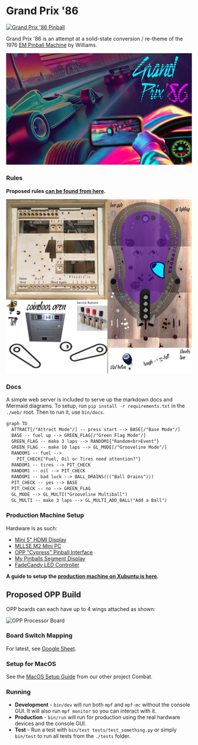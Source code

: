 Grand Prix '86
==============

[![Grand Prix '86 Pinball](https://github.com/deathsave/grand-prix/actions/workflows/python-app.yml/badge.svg)](https://github.com/deathsave/grand-prix/actions/workflows/python-app.yml)

Grand Prix '86 is an attempt at a solid-state conversion / re-theme
of the 1976
[EM Pinball Machine](http://www.ipdb.org/machine.cgi?id=1072)
by Williams.

![Attract Slide](https://raw.githubusercontent.com/deathsave/grand-prix/refs/heads/main/images/preload/attract.jpg)

### Rules

**Proposed rules [can be found from here](https://github.com/deathsave/grand-prix/blob/main/docs/RULES.md).**

![Playfield](https://github.com/deathsave/grand-prix/raw/main/monitor/playfield.jpg)

### Docs

A simple web server is included to serve up the markdown docs and
Mermaid diagrams. To setup, run `pip install -r requirements.txt`
in the `./web/` root. Then to run it, use `bin/docs`.

```mermaid
graph TD
  ATTRACT[/"Attract Mode"/] -- press start --> BASE[/"Base Mode"/]
  BASE -- fuel up --> GREEN_FLAG[/"Green Flag Mode"/]
  GREEN_FLAG -- make 3 laps --> RANDOM1{"Random<br>Event"}
  GREEN_FLAG -- make 10 laps --> GL_MODE[/"Grooveline Mode"/]
  RANDOM1 -- fuel -->
    PIT_CHECK{"Fuel, Oil or Tires need attention?"}
  RANDOM1 -- tires --> PIT_CHECK
  RANDOM1 -- oil --> PIT_CHECK
  RANDOM1 -- bad luck --> BALL_DRAINS((("Ball Drains")))
  PIT_CHECK -- yes --> BASE
  PIT_CHECK -- no --> GREEN_FLAG
  GL_MODE --> GL_MULTI("Grooveline Multiball")
  GL_MULTI -- make 3 laps --> GL_MULTI_ADD_BALL("Add a Ball")

```

### Production Machine Setup

Hardware is as such:

- [Mini 5" HDMI Display](https://www.amazon.com/dp/B0CP3DH3LN)
- [MLLSE M2 Mini PC](https://www.newegg.com/mllse-m2/p/2SW-00A4-00007)
- [OPP "Cypress" Pinball Interface](https://pinballmakers.com/wiki/index.php?title=OPP-Cypress)
- [My Pinballs Segment Display](https://missionpinball.org/latest/hardware/mypinballs/wiring/)
- [FadeCandy LED Controller](https://www.adafruit.com/product/1689)

**A guide to setup the [production machine on Xubuntu is here](https://github.com/deathsave/grand-prix/blob/main/docs/XUBUNTU.md).**

Proposed OPP Build
------------------

OPP boards can each have up to 4 wings attached as shown:

![OPP Processor Board](http://pinballmakers.com/wiki/images/f/f1/Opp-processor.png)

### Board Switch Mapping

For latest, see
[Google Sheet](https://docs.google.com/spreadsheets/d/1fP1gkxzNxdvTTTq80cS0wRv1wayha4IzK5jE9S3geUE/edit?usp=sharing).

### Setup for MacOS

See the [MacOS Setup Guide](https://github.com/deathsave/combat/blob/main/README.md#installing-mpf)
from our other project Combat.

### Running

- **Development** - `bin/dev` will run both `mpf` and `mpf-mc`
  without the console GUI. It will also run `mpf monitor` so you can
  interact with it.
- **Production** - `bin/run` will run for production using the real
  hardware devices and the console GUI.
- **Test** - Run a test with `bin/test tests/test_something.py` or
  simply `bin/test` to run all tests from the `./tests` folder.
